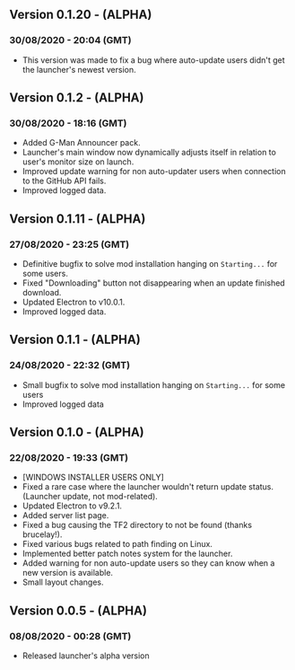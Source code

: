 ## Version 0.1.20 - (ALPHA)
### 30/08/2020 - 20:04 (GMT)
- This version was made to fix a bug where auto-update users didn't get the launcher's newest version.

## Version 0.1.2 - (ALPHA)
### 30/08/2020 - 18:16 (GMT)
- Added G-Man Announcer pack.
- Launcher's main window now dynamically adjusts itself in relation to user's monitor size on launch.
- Improved update warning for non auto-updater users when connection to the GitHub API fails.
- Improved logged data.

## Version 0.1.11 - (ALPHA)
### 27/08/2020 - 23:25 (GMT)
- Definitive bugfix to solve mod installation hanging on `Starting...` for some users.
- Fixed "Downloading" button not disappearing when an update finished download.
- Updated Electron to v10.0.1.
- Improved logged data.


## Version 0.1.1 - (ALPHA)
### 24/08/2020 - 22:32 (GMT)
- Small bugfix to solve mod installation hanging on `Starting...` for some users
- Improved logged data


## Version 0.1.0 - (ALPHA)
### 22/08/2020 - 19:33 (GMT)
- [WINDOWS INSTALLER USERS ONLY]
 - Fixed a rare case where the launcher wouldn't return update status. (Launcher update, not mod-related).
- Updated Electron to v9.2.1.
- Added server list page.
- Fixed a bug causing the TF2 directory to not be found (thanks brucelay!).
- Fixed various bugs related to path finding on Linux.
- Implemented better patch notes system for the launcher.
- Added warning for non auto-update users so they can know when a new version is available.
- Small layout changes.


## Version 0.0.5 - (ALPHA)
### 08/08/2020 - 00:28 (GMT)
- Released launcher's alpha version
